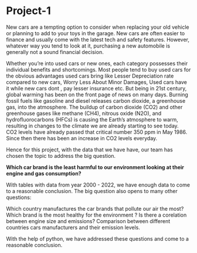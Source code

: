 # Project-1
New cars are a tempting option to consider when replacing your old vehicle or planning to add to your toys in the garage. New cars are often easier to finance and usually come with the latest tech and safety features. However, whatever way you tend to look at it, purchasing a new automobile is generally not a sound financial decision.

Whether you’re into used cars or new ones, each category possesses their individual benefits and shortcomings. Most people tend to buy used cars for the obvious advantages used cars bring like Lesser Depreciation rate compared to new cars, Worry Less About Minor Damages, Used cars have it while new cars dont , pay lesser insurance etc. But being in 21st century, global warming has been on the front page of news on many days. Burning fossil fuels like gasoline and diesel releases carbon dioxide, a greenhouse gas, into the atmosphere. The buildup of carbon dioxide (CO2) and other greenhouse gases like methane (CH4), nitrous oxide (N2O), and hydrofluorocarbons (HFCs) is causing the Earth’s atmosphere to warm, resulting in changes to the climate we are already starting to see today. CO2 levels have already passed that critical number 350 ppm in May 1986. Since then there has been an increase in CO2 levels everyday. 

Hence for this project, with the data that we have have, our team has chosen the topic to address the big question. 

**Which car brand is the least harmful to our environment looking at their engine and gas consumption?**

With tables with data from year 2000 - 2022, we have enough data to come to a reasonable conclusion. The big question also opens to many other questions:

Which country manufactures the car brands that pollute our air the most?
Which brand is the most healthy for the environment ?
Is there a corelation between engine size and emissions?
Comparison between different countries cars manufacturers and their emission levels.

With the help of python, we have addressed these questions and come to a reasonable conclusion.
